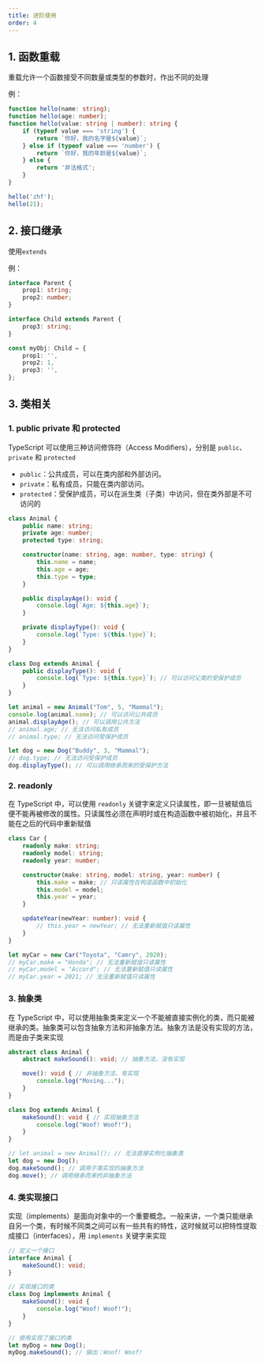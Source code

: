 ```yaml
---
title: 进阶使用
order: 4
---
```


## 1. 函数重载

重载允许一个函数接受不同数量或类型的参数时，作出不同的处理

例：

```typescript
function hello(name: string);
function hello(age: number);
function hello(value: string | number): string {
    if (typeof value === 'string') {
        return `你好，我的名字是${value}`;
    } else if (typeof value === 'number') {
        return `你好，我的年龄是${value}`;
    } else {
        return '非法格式';
    }
}

hello('zhf');
hello(21);
```

## 2. 接口继承

使用`extends`

例：

```typescript
interface Parent {
    prop1: string;
    prop2: number;
}

interface Child extends Parent {
    prop3: string;
}

const myObj: Child = {
    prop1: '',
    prop2: 1,
    prop3: '',
};
```

## 3. 类相关

### 1. public private 和 protected

TypeScript 可以使用三种访问修饰符（Access Modifiers），分别是 `public`、`private` 和 `protected`

- `public`：公共成员，可以在类内部和外部访问。
- `private`：私有成员，只能在类内部访问。
- `protected`：受保护成员，可以在派生类（子类）中访问，但在类外部是不可访问的

```typescript
class Animal {
    public name: string;
    private age: number;
    protected type: string;

    constructor(name: string, age: number, type: string) {
        this.name = name;
        this.age = age;
        this.type = type;
    }

    public displayAge(): void {
        console.log(`Age: ${this.age}`);
    }

    private displayType(): void {
        console.log(`Type: ${this.type}`);
    }
}

class Dog extends Animal {
    public displayType(): void {
        console.log(`Type: ${this.type}`); // 可以访问父类的受保护成员
    }
}

let animal = new Animal("Tom", 5, "Mammal");
console.log(animal.name); // 可以访问公共成员
animal.displayAge(); // 可以调用公共方法
// animal.age; // 无法访问私有成员
// animal.type; // 无法访问受保护成员

let dog = new Dog("Buddy", 3, "Mammal");
// dog.type; // 无法访问受保护成员
dog.displayType(); // 可以调用继承而来的受保护方法
```

### 2. readonly

在 TypeScript 中，可以使用 `readonly` 关键字来定义只读属性，即一旦被赋值后便不能再被修改的属性。只读属性必须在声明时或在构造函数中被初始化，并且不能在之后的代码中重新赋值

```typescript
class Car {
    readonly make: string;
    readonly model: string;
    readonly year: number;

    constructor(make: string, model: string, year: number) {
        this.make = make; // 只读属性在构造函数中初始化
        this.model = model;
        this.year = year;
    }

    updateYear(newYear: number): void {
        // this.year = newYear; // 无法重新赋值只读属性
    }
}

let myCar = new Car("Toyota", "Camry", 2020);
// myCar.make = "Honda"; // 无法重新赋值只读属性
// myCar.model = "Accord"; // 无法重新赋值只读属性
// myCar.year = 2021; // 无法重新赋值只读属性
```

### 3. 抽象类

在 TypeScript 中，可以使用抽象类来定义一个不能被直接实例化的类，而只能被继承的类。抽象类可以包含抽象方法和非抽象方法。抽象方法是没有实现的方法，而是由子类来实现

```typescript
abstract class Animal {
    abstract makeSound(): void; // 抽象方法，没有实现

    move(): void { // 非抽象方法，有实现
        console.log("Moving...");
    }
}

class Dog extends Animal {
    makeSound(): void { // 实现抽象方法
        console.log("Woof! Woof!");
    }
}

// let animal = new Animal(); // 无法直接实例化抽象类
let dog = new Dog();
dog.makeSound(); // 调用子类实现的抽象方法
dog.move(); // 调用继承而来的非抽象方法
```

### 4. 类实现接口

实现（implements）是面向对象中的一个重要概念。一般来讲，一个类只能继承自另一个类，有时候不同类之间可以有一些共有的特性，这时候就可以把特性提取成接口（interfaces），用 `implements` 关键字来实现

```typescript
// 定义一个接口
interface Animal {
    makeSound(): void;
}

// 实现接口的类
class Dog implements Animal {
    makeSound(): void {
        console.log("Woof! Woof!");
    }
}

// 使用实现了接口的类
let myDog = new Dog();
myDog.makeSound(); // 输出：Woof! Woof!
```



